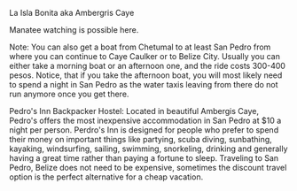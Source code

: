 La Isla Bonita aka Ambergris Caye

Manatee watching is possible here.

Note: You can also get a boat from Chetumal to at least San Pedro from where you can continue to Caye Caulker or to Belize City. Usually you can either take a morning boat or an afternoon one, and the ride costs 300-400 pesos. Notice, that if you take the afternoon boat, you will most likely need to spend a night in San Pedro as the water taxis leaving from there do not run anymore once you get there.

Pedro's Inn Backpacker Hostel: Located in beautiful Ambergis Caye, Pedro's offers the most inexpensive 
accommodation in San Pedro at $10 a night per person. Perdro's Inn is designed for people who prefer to spend 
their money on important things like partying, scuba diving, sunbathing, kayaking, windsurfing, sailing, swimming, 
snorkeling, drinking and generally having a great time rather than paying a fortune to sleep. Traveling to San Pedro, 
Belize does not need to be expensive, sometimes the discount travel option is the perfect alternative for a cheap 
vacation.



